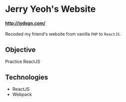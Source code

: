 # Jerry Yeoh's Website #
#### http://jydsgn.com/ ####

Recoded my friend's website from vanilla `PHP` to `ReactJS`.

## Objective ##
Practice ReactJS

## Technologies ##
- ReactJS
- Webpack